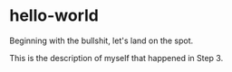 # hello-world
Beginning with the bullshit, let's land on the spot.


  This is the description of myself that happened in Step 3. 

